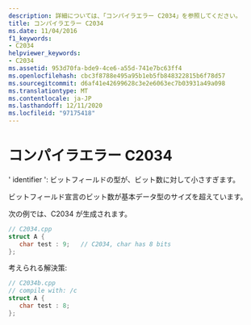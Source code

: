 ```yaml
---
description: 詳細については、「コンパイラエラー C2034」を参照してください。
title: コンパイラエラー C2034
ms.date: 11/04/2016
f1_keywords:
- C2034
helpviewer_keywords:
- C2034
ms.assetid: 953d70fa-bde9-4ce6-a55d-741e7bc63ff4
ms.openlocfilehash: cbc3f8788e495a95b1eb5fb848322815b6f78d57
ms.sourcegitcommit: d6af41e42699628c3e2e6063ec7b03931a49a098
ms.translationtype: MT
ms.contentlocale: ja-JP
ms.lasthandoff: 12/11/2020
ms.locfileid: "97175418"
---
```

# <a name="compiler-error-c2034"></a>コンパイラエラー C2034

' identifier ': ビットフィールドの型が、ビット数に対して小さすぎます。

ビットフィールド宣言のビット数が基本データ型のサイズを超えています。

次の例では、C2034 が生成されます。

```cpp
// C2034.cpp
struct A {
   char test : 9;   // C2034, char has 8 bits
};
```

考えられる解決策:

```cpp
// C2034b.cpp
// compile with: /c
struct A {
   char test : 8;
};
```
